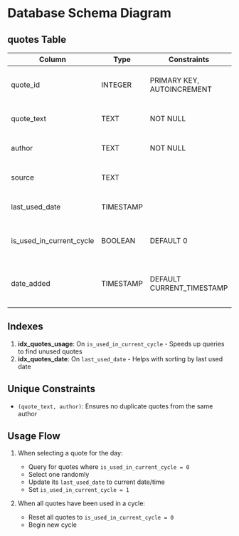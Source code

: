 # Database Schema Diagram

## quotes Table

| Column                  | Type      | Constraints                | Description                                |
|-------------------------|-----------|----------------------------|--------------------------------------------|
| quote_id                | INTEGER   | PRIMARY KEY, AUTOINCREMENT | Unique identifier for each quote           |
| quote_text              | TEXT      | NOT NULL                   | The text content of the quote              |
| author                  | TEXT      | NOT NULL                   | The author of the quote                    |
| source                  | TEXT      |                            | Source work (book, essay, etc.)            |
| last_used_date          | TIMESTAMP |                            | When this quote was last used              |
| is_used_in_current_cycle| BOOLEAN   | DEFAULT 0                  | Flag to track usage in current cycle       |
| date_added              | TIMESTAMP | DEFAULT CURRENT_TIMESTAMP  | When the quote was added to the database   |

## Indexes

1. **idx_quotes_usage**: On `is_used_in_current_cycle` - Speeds up queries to find unused quotes
2. **idx_quotes_date**: On `last_used_date` - Helps with sorting by last used date

## Unique Constraints

- `(quote_text, author)`: Ensures no duplicate quotes from the same author

## Usage Flow

1. When selecting a quote for the day:
   - Query for quotes where `is_used_in_current_cycle = 0`
   - Select one randomly
   - Update its `last_used_date` to current date/time
   - Set `is_used_in_current_cycle = 1`

2. When all quotes have been used in a cycle:
   - Reset all quotes to `is_used_in_current_cycle = 0`
   - Begin new cycle
